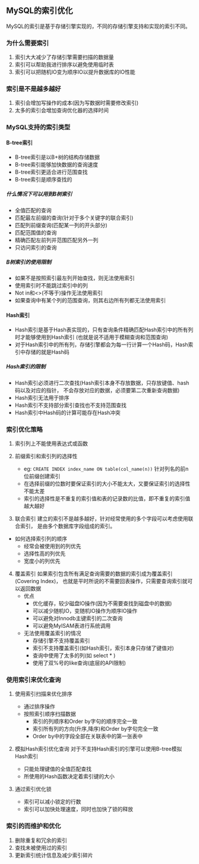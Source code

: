 ## MySQL的索引优化
MySQL的索引是基于存储引擎实现的，不同的存储引擎支持和实现的索引不同。

### 为什么需要索引
1. 索引大大减少了存储引擎需要扫描的数据量
2. 索引可以帮助我进行排序以避免使用临时表
3. 索引可以把随机IO变为顺序IO以提升数据库的IO性能

### 索引是不是越多越好
1. 索引会增加写操作的成本(因为写数据时需要修改索引)
2. 太多的索引会增加查询优化器的选择时间

### MySQL支持的索引类型
#### B-tree索引
* B-tree索引是以B+树的结构存储数据
* B-tree索引能够加快数据的查询速度
* B-tree索引更适合进行范围查找
* B-tree索引是顺序查找的

##### 什么情况下可以用到B树索引
* 全值匹配的查询
* 匹配最左前缀的查询(针对于多个关键字的联合索引)
* 匹配列前缀查询(匹配某一列的开头部分)
* 匹配范围值的查询
* 精确匹配左前列并范围匹配另外一列
* 只访问索引的查询

##### B树索引的使用限制
* 如果不是按照索引最左列开始查找，则无法使用索引
* 使用索引时不能跳过索引中的列
* Not in和<>(不等于)操作无法使用索引
* 如果查询中有某个列的范围查询，则其右边所有列都无法使用索引

#### Hash索引
* Hash索引是基于Hash表实现的，只有查询条件精确匹配Hash索引中的所有列时才能够使用到Hash索引
(也就是说不适用于模糊查询和范围查询)
* 对于Hash索引中的所有列，存储引擎都会为每一行计算一个Hash码，Hash索引中存储的就是Hash码

##### Hash索引的限制
* Hash索引必须进行二次查找(Hash索引本身不存放数据，只存放键值、hash码以及对应的指针，
不会存放对应的数据，必须要第二次重新查询数据)
* Hash索引无法用于排序
* Hash索引不支持部分索引查找也不支持范围查找
* Hash索引中Hash码的计算可能存在Hash冲突

### 索引优化策略
1. 索引列上不能使用表达式或函数

2. 前缀索引和索引列的选择性
    * eg:
    `CREATE INDEX index_name ON table(col_name(n))`
    针对列名的前n位前缀创建索引
    * 在选择前缀的位数时要保证索引的大小不能太大，又要保证索引的选择性不能太差
    * 索引的选择性是不重复的索引值和表的记录数的比值，即不重复的索引值越大越好
    
3. 联合索引
建立的索引不是越多越好，针对经常使用的多个字段可以考虑使用联合索引，
是由多个数据库字段组成的索引。
* 如何选择索引列的顺序
    * 经常会被使用到的列优先
    * 选择性高的列优先
    * 宽度小的列优先
    
4. 覆盖索引 
如果索引包含所有满足查询需要的数据的索引成为覆盖索引(Covering Index)，
也就是平时所说的不需要回表操作，只需要查询索引就可以返回数据
    * 优点
        * 优化缓存，较少磁盘IO操作(因为不需要查找到磁盘中的数据)
        * 可以减少随机IO，变随机IO操作为顺序IO操作
        * 可以避免对Innodb主键索引的二次查询
        * 可以避免MyISAM表进行系统调用
    * 无法使用覆盖索引的情况
        * 存储引擎不支持覆盖索引
        * 索引不支持覆盖索引(如Hash索引，索引本身只存储了键值对)
        * 查询中使用了太多的列(如 select * )
        * 使用了双%号的like查询(底层的API限制)
        
### 使用索引来优化查询
1. 使用索引扫描来优化排序
    * 通过排序操作
    * 按照索引顺序扫描数据
        * 索引的列顺序和Order by字句的顺序完全一致
        * 索引所有列的方向(升序,降序)和Order by字句完全一致
        * Order by中的字段全部在关联表中的第一张表中

2. 模拟Hash索引优化查询
对于不支持Hash索引的引擎可以使用B-tree模拟Hash索引
    * 只能处理键值的全值匹配查找
    * 所使用的Hash函数决定着索引键的大小
    
3. 通过索引优化锁
    * 索引可以减小锁定的行数
    * 索引可以加快处理速度，同时也加快了锁的释放

### 索引的而维护和优化
1. 删除重复和冗余的索引
2. 查找未被使用过的索引
3. 更新索引统计信息及减少索引碎片
